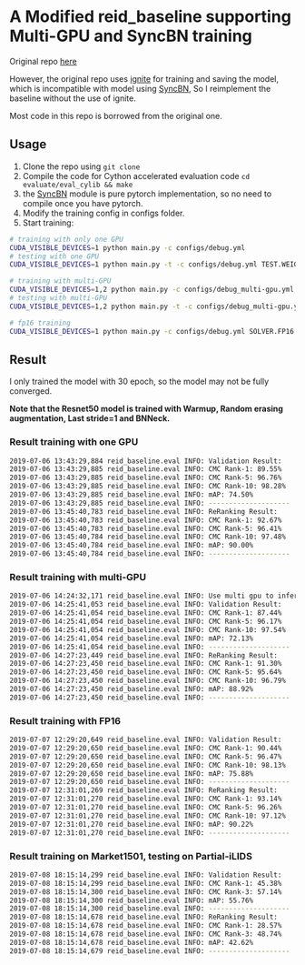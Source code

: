 # A Modified reid_baseline supporting Multi-GPU and SyncBN training

Original repo [here](https://github.com/michuanhaohao/reid-strong-baseline)

However, the original repo uses [ignite](https://github.com/pytorch/ignite) for training and saving the model, which is incompatible with model using [SyncBN](https://github.com/vacancy/Synchronized-BatchNorm-PyTorch), So I reimplement the baseline without the use of ignite.

Most code in this repo is borrowed from the original one.

## Usage

1. Clone the repo using `git clone `
2. Compile the code for Cython accelerated evaluation code `cd evaluate/eval_cylib && make`
3. the [SyncBN](https://github.com/vacancy/Synchronized-BatchNorm-PyTorch) module is pure pytorch implementation, so no need to compile once you have pytorch.
4. Modify the training config in configs folder.
5. Start training:

```bash
# training with only one GPU
CUDA_VISIBLE_DEVICES=1 python main.py -c configs/debug.yml
# testing with one GPU
CUDA_VISIBLE_DEVICES=1 python main.py -t -c configs/debug.yml TEST.WEIGHT /path/to/saved/weights

# training with multi-GPU
CUDA_VISIBLE_DEVICES=1,2 python main.py -c configs/debug_multi-gpu.yml
# testing with multi-GPU
CUDA_VISIBLE_DEVICES=1,2 python main.py -t -c configs/debug_multi-gpu.yml TEST.WEIGHT /path/to/saved/weights

# fp16 training
CUDA_VISIBLE_DEVICES=1 python main.py -c configs/debug.yml SOLVER.FP16 True
```

## Result

I only trained the model with 30 epoch, so the model may not be fully converged.

**Note that the Resnet50 model is trained with Warmup, Random erasing augmentation, Last stride=1 and BNNeck.** 

### Result training with one GPU

```bash
2019-07-06 13:43:29,884 reid_baseline.eval INFO: Validation Result:
2019-07-06 13:43:29,885 reid_baseline.eval INFO: CMC Rank-1: 89.55%
2019-07-06 13:43:29,885 reid_baseline.eval INFO: CMC Rank-5: 96.76%
2019-07-06 13:43:29,885 reid_baseline.eval INFO: CMC Rank-10: 98.28%
2019-07-06 13:43:29,885 reid_baseline.eval INFO: mAP: 74.50%
2019-07-06 13:43:29,885 reid_baseline.eval INFO: --------------------
2019-07-06 13:45:40,783 reid_baseline.eval INFO: ReRanking Result:
2019-07-06 13:45:40,783 reid_baseline.eval INFO: CMC Rank-1: 92.67%
2019-07-06 13:45:40,783 reid_baseline.eval INFO: CMC Rank-5: 96.41%
2019-07-06 13:45:40,784 reid_baseline.eval INFO: CMC Rank-10: 97.48%
2019-07-06 13:45:40,784 reid_baseline.eval INFO: mAP: 90.00%
2019-07-06 13:45:40,784 reid_baseline.eval INFO: --------------------
```

### Result training with multi-GPU

```bash
2019-07-06 14:24:32,171 reid_baseline.eval INFO: Use multi gpu to inference
2019-07-06 14:25:41,053 reid_baseline.eval INFO: Validation Result:
2019-07-06 14:25:41,054 reid_baseline.eval INFO: CMC Rank-1: 87.44%
2019-07-06 14:25:41,054 reid_baseline.eval INFO: CMC Rank-5: 96.17%
2019-07-06 14:25:41,054 reid_baseline.eval INFO: CMC Rank-10: 97.54%
2019-07-06 14:25:41,054 reid_baseline.eval INFO: mAP: 72.13%
2019-07-06 14:25:41,054 reid_baseline.eval INFO: --------------------
2019-07-06 14:27:23,449 reid_baseline.eval INFO: ReRanking Result:
2019-07-06 14:27:23,450 reid_baseline.eval INFO: CMC Rank-1: 91.30%
2019-07-06 14:27:23,450 reid_baseline.eval INFO: CMC Rank-5: 95.64%
2019-07-06 14:27:23,450 reid_baseline.eval INFO: CMC Rank-10: 96.79%
2019-07-06 14:27:23,450 reid_baseline.eval INFO: mAP: 88.92%
2019-07-06 14:27:23,450 reid_baseline.eval INFO: --------------------
```

### Result training with FP16

```bash
2019-07-07 12:29:20,649 reid_baseline.eval INFO: Validation Result:
2019-07-07 12:29:20,650 reid_baseline.eval INFO: CMC Rank-1: 90.44%
2019-07-07 12:29:20,650 reid_baseline.eval INFO: CMC Rank-5: 96.47%
2019-07-07 12:29:20,650 reid_baseline.eval INFO: CMC Rank-10: 98.13%
2019-07-07 12:29:20,650 reid_baseline.eval INFO: mAP: 75.88%
2019-07-07 12:29:20,650 reid_baseline.eval INFO: --------------------
2019-07-07 12:31:01,269 reid_baseline.eval INFO: ReRanking Result:
2019-07-07 12:31:01,270 reid_baseline.eval INFO: CMC Rank-1: 93.14%
2019-07-07 12:31:01,270 reid_baseline.eval INFO: CMC Rank-5: 96.26%
2019-07-07 12:31:01,270 reid_baseline.eval INFO: CMC Rank-10: 97.12%
2019-07-07 12:31:01,270 reid_baseline.eval INFO: mAP: 90.22%
2019-07-07 12:31:01,270 reid_baseline.eval INFO: --------------------
```

### Result training on Market1501, testing on Partial-iLIDS

```bash
2019-07-08 18:15:14,299 reid_baseline.eval INFO: Validation Result:
2019-07-08 18:15:14,299 reid_baseline.eval INFO: CMC Rank-1: 45.38%
2019-07-08 18:15:14,300 reid_baseline.eval INFO: CMC Rank-3: 57.14%
2019-07-08 18:15:14,300 reid_baseline.eval INFO: mAP: 55.76%
2019-07-08 18:15:14,300 reid_baseline.eval INFO: --------------------
2019-07-08 18:15:14,678 reid_baseline.eval INFO: ReRanking Result:
2019-07-08 18:15:14,678 reid_baseline.eval INFO: CMC Rank-1: 28.57%
2019-07-08 18:15:14,678 reid_baseline.eval INFO: CMC Rank-3: 48.74%
2019-07-08 18:15:14,678 reid_baseline.eval INFO: mAP: 42.62%
2019-07-08 18:15:14,679 reid_baseline.eval INFO: --------------------
```
